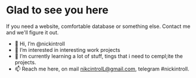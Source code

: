 # Glad to see you here
If you need a website, comfortable database or something else. Contact me and we'll figure it out. 

- 👋 Hi, I’m @nickintroll
- 👀 I’m interested in interesting work projects
- 🌱 I’m currently learning a lot of stuff, tings that i need to cempl;ite the projects.
- 📫 Reach me here, on mail nikcintrolL@gmail.com, telegram #nickintroll.  
